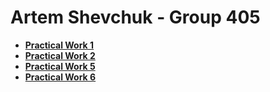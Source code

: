 # Artem Shevchuk - Group 405


- [**Practical Work 1**](https://github.com/shharw/test_automation/tree/master/pr1)
- [**Practical Work 2**](https://github.com/shharw/test_automation/tree/master/pr2)
- [**Practical Work 5**](https://github.com/shharw/test_automation/tree/master/pr5)
- [**Practical Work 6**](https://github.com/shharw/test_automation/tree/master/pr6)